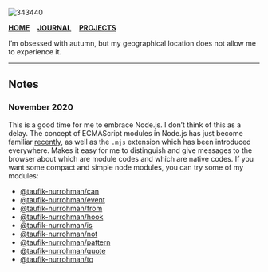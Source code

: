 ![343440](https://user-images.githubusercontent.com/1669261/87329089-a260b300-c560-11ea-9131-4c09fc3a3202.jpg)

[**HOME**](https://github.com/taufik-nurrohman)&nbsp;&nbsp;&nbsp;&nbsp;[**JOURNAL**](https://taufik-nurrohman.com)&nbsp;&nbsp;&nbsp;&nbsp;[**PROJECTS**](https://taufik-nurrohman.js.org)

I’m obsessed with autumn, but my geographical location does not allow me to experience it.

---

Notes
-----

### November 2020

This is a good time for me to embrace Node.js. I don’t think of this as a delay. The concept of ECMAScript modules in Node.js has just become familiar [recently](https://nodejs.org/api/esm.html), as well as the `.mjs` extension which has been introduced everywhere. Makes it easy for me to distinguish and give messages to the browser about which are module codes and which are native codes. If you want some compact and simple node modules, you can try some of my modules:

 - [@taufik-nurrohman/can](https://github.com/taufik-nurrohman/can)
 - [@taufik-nurrohman/event](https://github.com/taufik-nurrohman/event)
 - [@taufik-nurrohman/from](https://github.com/taufik-nurrohman/from)
 - [@taufik-nurrohman/hook](https://github.com/taufik-nurrohman/hook)
 - [@taufik-nurrohman/is](https://github.com/taufik-nurrohman/is)
 - [@taufik-nurrohman/not](https://github.com/taufik-nurrohman/not)
 - [@taufik-nurrohman/pattern](https://github.com/taufik-nurrohman/pattern)
 - [@taufik-nurrohman/quote](https://github.com/taufik-nurrohman/quote)
 - [@taufik-nurrohman/to](https://github.com/taufik-nurrohman/to)
